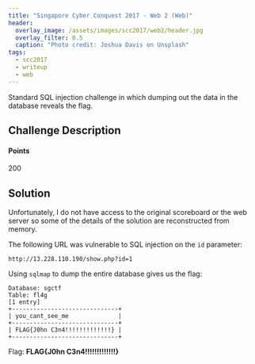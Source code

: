 ```yaml
---
title: "Singapore Cyber Conquest 2017 - Web 2 (Web)"
header:
  overlay_image: /assets/images/scc2017/web2/header.jpg
  overlay_filter: 0.5
  caption: "Photo credit: Joshua Davis on Unsplash"
tags:
  - scc2017
  - writeup
  - web
---
```


Standard SQL injection challenge in which dumping out the data in the database
reveals the flag.

## Challenge Description

#### Points

200

## Solution

Unfortunately, I do not have access to the original scoreboard or the web server
so some of the details of the solution are reconstructed from memory.

The following URL was vulnerable to SQL injection on the `id` parameter:

```
http://13.228.110.190/show.php?id=1
```

Using `sqlmap` to dump the entire database gives us the flag:

```shell
Database: sgctf
Table: fl4g
[1 entry]
+------------------------------+
| you_cant_see_me              |
+------------------------------+
| FLAG{J0hn C3n4!!!!!!!!!!!!!} |
+------------------------------+
```

Flag: **FLAG{J0hn C3n4!!!!!!!!!!!!!}**
